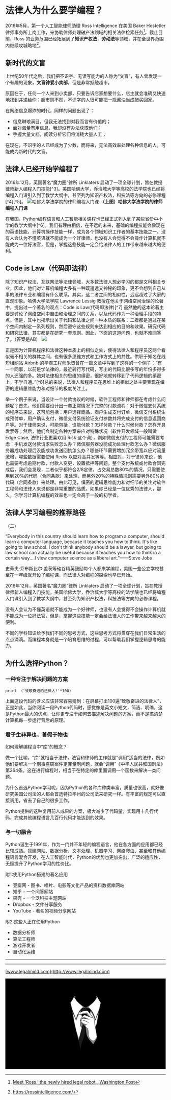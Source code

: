 

# 法律人为什么要学编程？




2016年5月，第一个人工智能律师助理 Ross Intelligence 在美国 Baker Hostetler 律师事务所上岗工作，来协助律师处理破产法领域的相关法律检索任务[^1]。截止目前，Ross 的业务范围已经拓展到了**知识产权法**，**劳动法**等领域，并在全世界范围内继续攻城略地[^2]。

## 新时代的文盲

上世纪50年代之后，我们把不识字、无读写能力的人称为“文盲”，有人曾发现一个有趣的现象，**文盲钟爱小卖部**，但是非常抵触超市。

原因在于，任何一个人来到小卖部，只要告诉店家想要什么，店主就会准确又快速地找到并递给你；超市则不然，不识字的人很可能把一瓶酱油当成醋买回家。

在网络信息爆炸的时代，同样的问题出现了：
- 信息琳琅满目，但我无法找到对我而言有价值的；
- 面对海量有用信息，我却没有办法获取他们；
- 手握大量文档，阅读分析它们将消耗大量人工；

在现在，不识字的人已经成为了少数，而将来，无法高效率处理各种信息的人，可能成为新时代的文盲。




## 法律人已经开始学编程了

2016年12月，英国著名“魔力圈”律所 Linklaters 启动了一项全球计划，旨在教授律师新人编程入门技能[^3]。美国哈佛大学，乔治城大学等高校的法学院也已经将编程入门课引入到了教学大纲中，甚至列为知识产权法，科技法等方向的必修课程[^4][^5]。
![哈佛大学法学院的律师编程入门课](media/%E5%B1%8F%E5%B9%95%E5%BF%AB%E7%85%A7%202018-02-26%20%E4%B8%8A%E5%8D%8811.39.08.png)
**（上图）哈佛大学法学院的律师编程入门课**

在我国，Python编程语言和人工智能相关课程也已经正式列入到了某些省份中小学的教学大纲中[^6]。我们有理由相信，在不远的未来，基础的编程技能会像现在的英语技能，计算机操作技能一样，成为各个领域知识工作者的基本技能之一。没有人会认为不懂英语就不能成为一个好律师，也没有人会觉得不会操作计算机就不能成为一位好法官，但是，掌握这些技能一定会给法律人的工作带来越来越大的便利。

## Code is Law（代码即法律）
除了知识产权法、互联网法等法律领域，大多数法律人想必学习的都是文科相关专业，因此，他们对计算机编程大多有一种既遥远又神秘的印象，更不会想到自己从事的法律专业和编程有什么联系。其实，这二者之间的相似性，远远超过了大家的直观印象。哈佛大学法学院 Lawrence Lessig 教授在他关于网络空间治理的论著中，提出过一个著名的观点：Code is Law(代码即法律)[^7] 虽然他的这本论著主要是讨论了网络空间中自由和治理之间的关系，以及代码作为一种治理手段的特点。但是，其中也揭示出关于代码和法律之间一种本质的联系：二者都是通过在某个空间内制定一系列规则，然后遵守这些规则来达到相应的目的和效果。研究代码和研究法律，其实都是在研究一套规则。因此，下面的这道问题，也就不难回答了。（答案是AB）
![](media/15196256009244.jpg)

正是因为计算机程序和法律这种本质上的相似之处，使得法律人和程序员这两个看似毫不相关的群体之间，也有很多思维方式和工作方式上的共性。供职于知名在线短租网站 Airbnb 的华裔工程师朱赟曾在一篇文章中写到了这样的一个例子：“有一个同事，以前是学法律的，最近转行写代码，写出的代码比很多写的年份多得多的人还强的多。她对法律相关的思维的缜密，很好地就转移到了代码逻辑的缜密上，不学自通。”[^8]总的来说，法律人和程序员在思维上的相似之处主要表现在缜密的逻辑思维能力和对细节的极度关注上。

举一个例子来说，当设计一个付款协议的时候，软件工程师和律师都在考虑什么问题呢？首先，他们需要设计出一套正常情况下完整的付款流程：对于微信支付系统的程序员来说，这可能包括：用户选择商品，商户生成支付订单，微信支付系统生成预付单，用户确认支付，微信支付系统验证支付参数并将完成支付的信息返回商户等。对于律师来说，可能包括：谁能付款？怎样付款？什么时候付款？怎样开具发票等；然后，他们会制定各种方案来应对特殊状况（软件开发领域一般叫做 Edge Case, 法律行业更喜欢用 Risk 这个词），例如微信支付的工程师可能需要考虑：手机发送付款请求失败怎么办？微信服务器没能成功处理付款怎么办？微信服务器成功处理后没能成功发送回执怎么办？哪些环节需要增加冗余带宽以应对流量激增，哪些数据需要使用 Redis 以应对高并发等等。相应对，对于律师来说，他也需要考虑逾期付款，付款人变更，设置抵押等问题。整个支付系统或付款合同完成后，我们会发现，二者似乎都符合2/8定律，占交易总数80%的情况，只需要使用到20%的代码（合同条款）来处理，而另外20%的特殊情况则需要另外80%的代码（合同条款）来处理。由此可见，缜密的逻辑思维能力和对细节的关注对软件工程师和法律人来说都是非常重要的品质。如果你已经是一位优秀的法律人，那么，你学习计算机编程的效率也一定会高于一般的初学者。


## 法律人学习编程的推荐路径

（二）

“Everybody in this country should learn how to program a computer, should learn a computer language, because it teaches you how to think. It's like going to law school. I don't think anybody should be a lawyer, but going to law school can actually be useful because it teaches you how to think in a certain way....I view computer science as a liberal art.”——Steve Jobs

史蒂夫·乔布斯比尔·盖茨等硅谷精英鼓励每个人都来学编程，美国一些公立学校甚至在一年级就开设了编程课，而法律人对编程的探索也早已开始。

2016年12月，英国著名“魔力圈”律所 Linklaters 启动了一项全球计划，旨在教授律师新人编程入门技能。美国哈佛大学，乔治城大学等高校的法学院也已经将编程入门课引入到了教学大纲中，甚至列为知识产权法，科技法等方向的必修课程。

没有人会认为不懂英语就不能成为一个好律师，也没有人会觉得不会操作计算机就不能成为一位好法官，但是，掌握这些技能一定会给法律人的工作带来越来越大的便利。

不同的学科知识给予我们不同的思考方式，这些思考方式将贯穿在我们日常生活的点点滴滴。而编程本身就是一个培育思维的过程，可以帮助我们掌握逻辑思考的能力。




## 为什么选择Python？
### 一种专注于解决问题的方案

    print （'致敬奋进的法律人!'*100)

上面这段代码的含义应该非常容易猜到：在屏幕打出100遍“致敬奋进的法律人”，正是如此，当你阅读一段Python代码时，感觉像是英文小短文，简洁、明确，这是Python最大的优点，让你更专注于如何去描述解决问题的方案，而不是搞清楚计算机每一步运行背后的原理。

### 君子生非异也，善假于物也
如何理解编程当中“库”的概念？

做一个比喻，“库”就相当于法律，法官和律师的工作就是“调用”适当的法律，例如他们要解决一个刑事盗窃案件定罪量刑问题，就会“调用”《中华人民共和国刑法》第264条。这在进行编程时，相当于在特定的库里面调用一个函数来解决一类问题。

为什么首选Python学习呢，因为Python的各种库种类丰富，质量也很高，就好像研究美国公司法的人都会首选特拉华州的公司法来研究一样。有丰富的规定可以直接调用，省去了自己的很多工作。

Python提供的这种复用前人成果的方案，极大减少了代码量，实现用十几行代码，完成其他编程语言几百行代码才能达到的效果。

### 与一切融合
Python诞生于1991年，作为一门并不年轻的编程语言，他在各方面的应用都已经比较成熟。搭建网站、数据分析、文本处理、机器学习、网络爬虫、甚至和其他编程语言混合开发，在人工智能时代，Python的优势也更加突出，广泛的适应性，无疑提升了Python学习的性价比。

附1:使用Python搭建的著名应用
- 豆瓣网 - 图书、唱片、电影等文化产品的资料数据库网站
- 知乎 - 一个问答网站
- 果壳 - 一个泛科技主题网站
- Dropbox - 文件分享服务
- YouTube - 著名的视频分享网站

附2:这些人正在使用Python
- 数据分析师
- 算法工程师
- 游戏开发者
- 自动化运维

---

[^1]: [Meet ‘Ross,’ the newly hired legal robot__Washington Post](https://www.washingtonpost.com/news/innovations/wp/2016/05/16/meet-ross-the-newly-hired-legal-robot/) 

[^2]: https://rossintelligence.com/ 


---

[www.legalmind.com](http://www.legalmind.com)

[![](/assets/thumb-1920-475526.jpg)](http://www.legalmind.cn)

